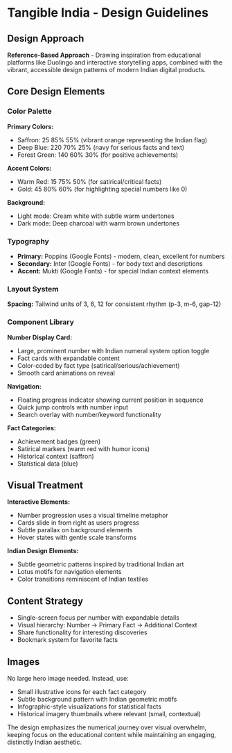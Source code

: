 # Tangible India - Design Guidelines

## Design Approach
**Reference-Based Approach** - Drawing inspiration from educational platforms like Duolingo and interactive storytelling apps, combined with the vibrant, accessible design patterns of modern Indian digital products.

## Core Design Elements

### Color Palette
**Primary Colors:**
- Saffron: 25 85% 55% (vibrant orange representing the Indian flag)
- Deep Blue: 220 70% 25% (navy for serious facts and text)
- Forest Green: 140 60% 30% (for positive achievements)

**Accent Colors:**
- Warm Red: 15 75% 50% (for satirical/critical facts)
- Gold: 45 80% 60% (for highlighting special numbers like 0)

**Background:**
- Light mode: Cream white with subtle warm undertones
- Dark mode: Deep charcoal with warm brown undertones

### Typography
- **Primary:** Poppins (Google Fonts) - modern, clean, excellent for numbers
- **Secondary:** Inter (Google Fonts) - for body text and descriptions
- **Accent:** Mukti (Google Fonts) - for special Indian context elements

### Layout System
**Spacing:** Tailwind units of 3, 6, 12 for consistent rhythm (p-3, m-6, gap-12)

### Component Library

**Number Display Card:**
- Large, prominent number with Indian numeral system option toggle
- Fact cards with expandable content
- Color-coded by fact type (satirical/serious/achievement)
- Smooth card animations on reveal

**Navigation:**
- Floating progress indicator showing current position in sequence
- Quick jump controls with number input
- Search overlay with number/keyword functionality

**Fact Categories:**
- Achievement badges (green)
- Satirical markers (warm red with humor icons)
- Historical context (saffron)
- Statistical data (blue)

## Visual Treatment

**Interactive Elements:**
- Number progression uses a visual timeline metaphor
- Cards slide in from right as users progress
- Subtle parallax on background elements
- Hover states with gentle scale transforms

**Indian Design Elements:**
- Subtle geometric patterns inspired by traditional Indian art
- Lotus motifs for navigation elements
- Color transitions reminiscent of Indian textiles

## Content Strategy
- Single-screen focus per number with expandable details
- Visual hierarchy: Number → Primary Fact → Additional Context
- Share functionality for interesting discoveries
- Bookmark system for favorite facts

## Images
No large hero image needed. Instead, use:
- Small illustrative icons for each fact category
- Subtle background pattern with Indian geometric motifs
- Infographic-style visualizations for statistical facts
- Historical imagery thumbnails where relevant (small, contextual)

The design emphasizes the numerical journey over visual overwhelm, keeping focus on the educational content while maintaining an engaging, distinctly Indian aesthetic.